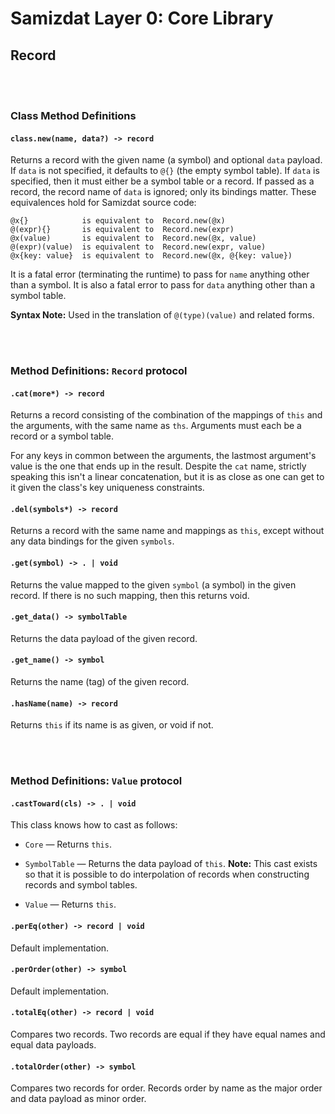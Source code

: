 Samizdat Layer 0: Core Library
==============================

Record
------

<br><br>
### Class Method Definitions

#### `class.new(name, data?) -> record`

Returns a record with the given name (a symbol) and optional `data` payload.
If `data` is not specified, it defaults to `@{}` (the empty symbol table).
If `data` is specified, then it must either be a symbol table or a record.
If passed as a record, the record name of `data` is ignored; only its
bindings matter. These equivalences hold for Samizdat source code:

```
@x{}            is equivalent to  Record.new(@x)
@(expr){}       is equivalent to  Record.new(expr)
@x(value)       is equivalent to  Record.new(@x, value)
@(expr)(value)  is equivalent to  Record.new(expr, value)
@x{key: value}  is equivalent to  Record.new(@x, @{key: value})
```

It is a fatal error (terminating the runtime) to pass for `name` anything
other than a symbol. It is also a fatal error to pass for `data` anything
other than a symbol table.

**Syntax Note:** Used in the translation of `@(type)(value)` and related forms.


<br><br>
### Method Definitions: `Record` protocol

#### `.cat(more*) -> record`

Returns a record consisting of the combination of the mappings of `this` and
the arguments, with the same name as `ths`. Arguments must each be a record
or a symbol table.

For any keys in common between the arguments, the lastmost argument's value
is the one that ends up in the result. Despite the `cat` name, strictly
speaking this isn't a linear concatenation, but it is as close as one can
get to it given the class's key uniqueness constraints.

#### `.del(symbols*) -> record`

Returns a record with the same name and mappings as `this`, except without
any data bindings for the given `symbols`.

#### `.get(symbol) -> . | void`

Returns the value mapped to the given `symbol` (a symbol) in the given
record. If there is no such mapping, then this returns void.

#### `.get_data() -> symbolTable`

Returns the data payload of the given record.

#### `.get_name() -> symbol`

Returns the name (tag) of the given record.

#### `.hasName(name) -> record`

Returns `this` if its name is as given, or void if not.


<br><br>
### Method Definitions: `Value` protocol

#### `.castToward(cls) -> . | void`

This class knows how to cast as follows:

* `Core` &mdash; Returns `this`.

* `SymbolTable` &mdash; Returns the data payload of `this`. **Note:** This
  cast exists so that it is possible to do interpolation of records when
  constructing records and symbol tables.

* `Value` &mdash; Returns `this`.

#### `.perEq(other) -> record | void`

Default implementation.

#### `.perOrder(other) -> symbol`

Default implementation.

#### `.totalEq(other) -> record | void`

Compares two records. Two records are equal if they have equal names and
equal data payloads.

#### `.totalOrder(other) -> symbol`

Compares two records for order. Records order by name as the major order
and data payload as minor order.
